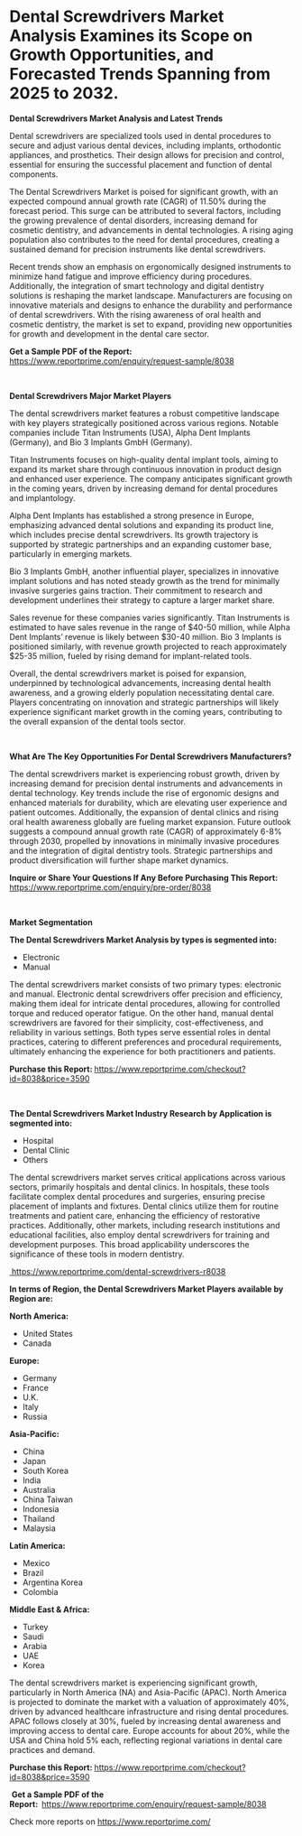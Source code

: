 <p><h1>Dental Screwdrivers Market Analysis Examines its Scope on Growth Opportunities, and Forecasted Trends Spanning from 2025 to 2032.</h1></p><p><strong>Dental Screwdrivers Market Analysis and Latest Trends</strong></p>
<p><p>Dental screwdrivers are specialized tools used in dental procedures to secure and adjust various dental devices, including implants, orthodontic appliances, and prosthetics. Their design allows for precision and control, essential for ensuring the successful placement and function of dental components.</p><p>The Dental Screwdrivers Market is poised for significant growth, with an expected compound annual growth rate (CAGR) of 11.50% during the forecast period. This surge can be attributed to several factors, including the growing prevalence of dental disorders, increasing demand for cosmetic dentistry, and advancements in dental technologies. A rising aging population also contributes to the need for dental procedures, creating a sustained demand for precision instruments like dental screwdrivers.</p><p>Recent trends show an emphasis on ergonomically designed instruments to minimize hand fatigue and improve efficiency during procedures. Additionally, the integration of smart technology and digital dentistry solutions is reshaping the market landscape. Manufacturers are focusing on innovative materials and designs to enhance the durability and performance of dental screwdrivers. With the rising awareness of oral health and cosmetic dentistry, the market is set to expand, providing new opportunities for growth and development in the dental care sector.</p></p>
<p><strong>Get a Sample PDF of the Report:&nbsp;</strong> <a href="https://www.reportprime.com/enquiry/request-sample/8038?utm_campaign=3381&utm_medium=2&utm_source=Github&utm_content=ia&utm_term=19032025&utm_id=dental-screwdrivers">https://www.reportprime.com/enquiry/request-sample/8038</a></p>
<p>&nbsp;</p>
<p><strong>Dental Screwdrivers Major Market Players</strong></p>
<p><p>The dental screwdrivers market features a robust competitive landscape with key players strategically positioned across various regions. Notable companies include Titan Instruments (USA), Alpha Dent Implants (Germany), and Bio 3 Implants GmbH (Germany). </p><p>Titan Instruments focuses on high-quality dental implant tools, aiming to expand its market share through continuous innovation in product design and enhanced user experience. The company anticipates significant growth in the coming years, driven by increasing demand for dental procedures and implantology. </p><p>Alpha Dent Implants has established a strong presence in Europe, emphasizing advanced dental solutions and expanding its product line, which includes precise dental screwdrivers. Its growth trajectory is supported by strategic partnerships and an expanding customer base, particularly in emerging markets.</p><p>Bio 3 Implants GmbH, another influential player, specializes in innovative implant solutions and has noted steady growth as the trend for minimally invasive surgeries gains traction. Their commitment to research and development underlines their strategy to capture a larger market share.</p><p>Sales revenue for these companies varies significantly. Titan Instruments is estimated to have sales revenue in the range of $40-50 million, while Alpha Dent Implants’ revenue is likely between $30-40 million. Bio 3 Implants is positioned similarly, with revenue growth projected to reach approximately $25-35 million, fueled by rising demand for implant-related tools.</p><p>Overall, the dental screwdrivers market is poised for expansion, underpinned by technological advancements, increasing dental health awareness, and a growing elderly population necessitating dental care. Players concentrating on innovation and strategic partnerships will likely experience significant market growth in the coming years, contributing to the overall expansion of the dental tools sector.</p></p>
<p>&nbsp;</p>
<p><strong>What Are The Key Opportunities For Dental Screwdrivers Manufacturers?</strong></p>
<p><p>The dental screwdrivers market is experiencing robust growth, driven by increasing demand for precision dental instruments and advancements in dental technology. Key trends include the rise of ergonomic designs and enhanced materials for durability, which are elevating user experience and patient outcomes. Additionally, the expansion of dental clinics and rising oral health awareness globally are fueling market expansion. Future outlook suggests a compound annual growth rate (CAGR) of approximately 6-8% through 2030, propelled by innovations in minimally invasive procedures and the integration of digital dentistry tools. Strategic partnerships and product diversification will further shape market dynamics.</p></p>
<p><strong>Inquire or Share Your Questions If Any Before Purchasing This Report:</strong> <a href="https://www.reportprime.com/enquiry/pre-order/8038?utm_campaign=3381&utm_medium=2&utm_source=Github&utm_content=ia&utm_term=19032025&utm_id=dental-screwdrivers">https://www.reportprime.com/enquiry/pre-order/8038</a></p>
<p>&nbsp;</p>
<p><strong>Market Segmentation</strong></p>
<p><strong>The Dental Screwdrivers Market Analysis by types is segmented into:</strong></p>
<p><ul><li>Electronic</li><li>Manual</li></ul></p>
<p><p>The dental screwdrivers market consists of two primary types: electronic and manual. Electronic dental screwdrivers offer precision and efficiency, making them ideal for intricate dental procedures, allowing for controlled torque and reduced operator fatigue. On the other hand, manual dental screwdrivers are favored for their simplicity, cost-effectiveness, and reliability in various settings. Both types serve essential roles in dental practices, catering to different preferences and procedural requirements, ultimately enhancing the experience for both practitioners and patients.</p></p>
<p><strong>Purchase this Report:&nbsp;</strong><a href="https://www.reportprime.com/checkout?id=8038&price=3590&utm_campaign=3381&utm_medium=2&utm_source=Github&utm_content=ia&utm_term=19032025&utm_id=dental-screwdrivers">https://www.reportprime.com/checkout?id=8038&price=3590</a></p>
<p>&nbsp;</p>
<p><strong>The Dental Screwdrivers Market Industry Research by Application is segmented into:</strong></p>
<p><ul><li>Hospital</li><li>Dental Clinic</li><li>Others</li></ul></p>
<p><p>The dental screwdrivers market serves critical applications across various sectors, primarily hospitals and dental clinics. In hospitals, these tools facilitate complex dental procedures and surgeries, ensuring precise placement of implants and fixtures. Dental clinics utilize them for routine treatments and patient care, enhancing the efficiency of restorative practices. Additionally, other markets, including research institutions and educational facilities, also employ dental screwdrivers for training and development purposes. This broad applicability underscores the significance of these tools in modern dentistry.</p></p>
<p><a href="https://www.reportprime.com/dental-screwdrivers-r8038?utm_campaign=3381&utm_medium=2&utm_source=Github&utm_content=ia&utm_term=19032025&utm_id=dental-screwdrivers">&nbsp;https://www.reportprime.com/dental-screwdrivers-r8038</a></p>
<p><strong>In terms of Region, the Dental Screwdrivers Market Players available by Region are:</strong></p>
<p>
    <p> <strong> North America: </strong>
        <ul>
            <li>United States</li>
            <li>Canada</li>
        </ul>
        </p> 
    <p> <strong> Europe: </strong>
        <ul>
            <li>Germany</li>
            <li>France</li>
            <li>U.K.</li>
            <li>Italy</li>
            <li>Russia</li>
        </ul>
        </p> 
    <p> <strong> Asia-Pacific: </strong>
        <ul>
            <li>China</li>
            <li>Japan</li>
            <li>South Korea</li>
            <li>India</li>
            <li>Australia</li>
            <li>China Taiwan</li>
            <li>Indonesia</li>
            <li>Thailand</li>
            <li>Malaysia</li>
        </ul>
        </p> 
    <p> <strong> Latin America: </strong>
        <ul>
            <li>Mexico</li>
            <li>Brazil</li>
            <li>Argentina Korea</li>
            <li>Colombia</li>
        </ul>
        </p> 
    <p> <strong> Middle East & Africa: </strong>
        <ul>
            <li>Turkey</li>
            <li>Saudi</li>
            <li>Arabia</li>
            <li>UAE</li>
            <li>Korea</li>
        </ul>
    </p>
    </p>
<p><p>The dental screwdrivers market is experiencing significant growth, particularly in North America (NA) and Asia-Pacific (APAC). North America is projected to dominate the market with a valuation of approximately 40%, driven by advanced healthcare infrastructure and rising dental procedures. APAC follows closely at 30%, fueled by increasing dental awareness and improving access to dental care. Europe accounts for about 20%, while the USA and China hold 5% each, reflecting regional variations in dental care practices and demand.</p></p>
<p><strong>Purchase this Report: </strong><a href="https://www.reportprime.com/checkout?id=8038&price=3590&utm_campaign=3381&utm_medium=2&utm_source=Github&utm_content=ia&utm_term=19032025&utm_id=dental-screwdrivers">https://www.reportprime.com/checkout?id=8038&price=3590</a></p>
<p>&nbsp;<strong>Get a Sample PDF of the Report:&nbsp;&nbsp;</strong><a href="https://www.reportprime.com/enquiry/request-sample/8038?utm_campaign=3381&utm_medium=2&utm_source=Github&utm_content=ia&utm_term=19032025&utm_id=dental-screwdrivers">https://www.reportprime.com/enquiry/request-sample/8038</a></p>
<p><strong></strong></p>
<p>Check more reports on <a href="https://www.reportprime.com/?utm_campaign=3381&utm_medium=2&utm_source=Github&utm_content=ia&utm_term=19032025&utm_id=dental-screwdrivers">https://www.reportprime.com/</a></p>